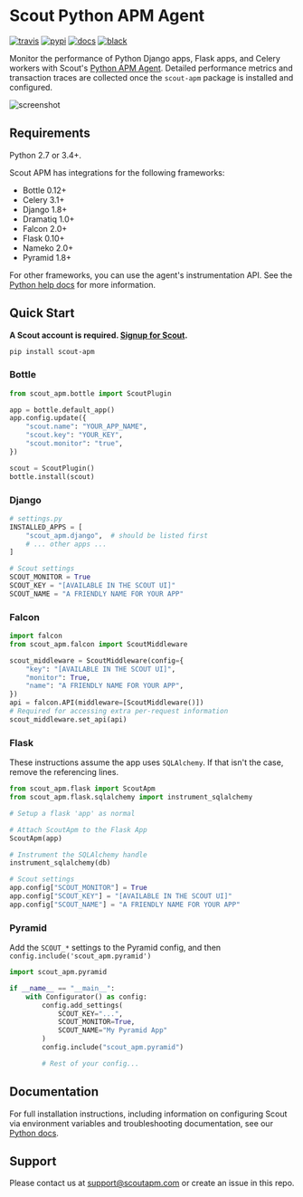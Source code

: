 # Scout Python APM Agent

[![travis](https://img.shields.io/travis/scoutapp/scout_apm_python/master.svg)](https://travis-ci.org/scoutapp/scout_apm_python)
[![pypi](https://img.shields.io/pypi/v/scout-apm.svg)](https://pypi.python.org/pypi/scout-apm)
[![docs](https://img.shields.io/badge/docs-read%20online-green.svg)](https://docs.scoutapm.com/#python-agent)
[![black](https://img.shields.io/badge/code%20style-black-000000.svg)](https://github.com/python/black)

Monitor the performance of Python Django apps, Flask apps, and Celery workers with Scout's [Python APM Agent](https://www.scoutapm.com). Detailed performance metrics and transaction traces are collected once the `scout-apm` package is installed and configured.

![screenshot](https://s3-us-west-1.amazonaws.com/scout-blog/python_monitoring_release/python_monitoring_screenshot.png)

## Requirements

Python 2.7 or 3.4+.

Scout APM has integrations for the following frameworks:

* Bottle 0.12+
* Celery 3.1+
* Django 1.8+
* Dramatiq 1.0+
* Falcon 2.0+
* Flask 0.10+
* Nameko 2.0+
* Pyramid 1.8+

For other frameworks, you can use the agent's instrumentation API. See the [Python help docs](https://docs.scoutapm.com/#python-agent) for more information.

## Quick Start

__A Scout account is required. [Signup for Scout](https://scoutapm.com/users/sign_up).__

```sh
pip install scout-apm
```

### Bottle

```python
from scout_apm.bottle import ScoutPlugin

app = bottle.default_app()
app.config.update({
    "scout.name": "YOUR_APP_NAME",
    "scout.key": "YOUR_KEY",
    "scout.monitor": "true",
})

scout = ScoutPlugin()
bottle.install(scout)
```

### Django

```python
# settings.py
INSTALLED_APPS = [
    "scout_apm.django",  # should be listed first
    # ... other apps ...
]

# Scout settings
SCOUT_MONITOR = True
SCOUT_KEY = "[AVAILABLE IN THE SCOUT UI]"
SCOUT_NAME = "A FRIENDLY NAME FOR YOUR APP"
```

### Falcon

```python
import falcon
from scout_apm.falcon import ScoutMiddleware

scout_middleware = ScoutMiddleware(config={
    "key": "[AVAILABLE IN THE SCOUT UI]",
    "monitor": True,
    "name": "A FRIENDLY NAME FOR YOUR APP",
})
api = falcon.API(middleware=[ScoutMiddleware()])
# Required for accessing extra per-request information
scout_middleware.set_api(api)
```

### Flask

These instructions assume the app uses `SQLAlchemy`. If that isn't the case, remove the referencing lines.

```python
from scout_apm.flask import ScoutApm
from scout_apm.flask.sqlalchemy import instrument_sqlalchemy

# Setup a flask 'app' as normal

# Attach ScoutApm to the Flask App
ScoutApm(app)

# Instrument the SQLAlchemy handle
instrument_sqlalchemy(db)

# Scout settings
app.config["SCOUT_MONITOR"] = True
app.config["SCOUT_KEY"] = "[AVAILABLE IN THE SCOUT UI]"
app.config["SCOUT_NAME"] = "A FRIENDLY NAME FOR YOUR APP"
```

### Pyramid

Add the `SCOUT_*` settings to the Pyramid config, and then `config.include('scout_apm.pyramid')`


```python
import scout_apm.pyramid

if __name__ == "__main__":
    with Configurator() as config:
        config.add_settings(
            SCOUT_KEY="...",
            SCOUT_MONITOR=True,
            SCOUT_NAME="My Pyramid App"
        )
        config.include("scout_apm.pyramid")

        # Rest of your config...
```

## Documentation

For full installation instructions, including information on configuring Scout
via environment variables and troubleshooting documentation, see our
[Python docs](https://docs.scoutapm.com/#python-agent).

## Support

Please contact us at support@scoutapm.com or create an issue in this repo.
